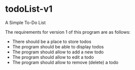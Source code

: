 # todoList-v1
A Simple To-Do List

The requirements for version 1 of this program are as follows:

- There should be a place to store todos
- The program should be able to display todos
- The program should allow to add a new todo
- The program should allow to edit a todo
- The program should allow to remove (delete) a todo


